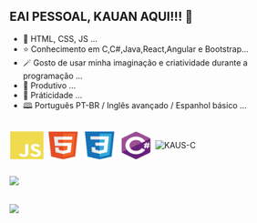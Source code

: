 ## EAI PESSOAL, KAUAN AQUI!!! 👋


- 🐉 HTML, CSS, JS ...
- ⭐ Conhecimento em C,C#,Java,React,Angular e Bootstrap...
- 🪄 Gosto de usar minha imaginação e criatividade durante a programação ...
- 🐺 Produtivo ...
- 💬 Práticidade ...
- 🕮 Português PT-BR / Inglês avançado / Espanhol básico ...


<div style="display: inline_block"><br>
  <img align="center" alt="KAUS-Js" height="50" width="60"
src="https://raw.githubusercontent.com/devicons/devicon/master/icons/javascript/javascript-plain.svg">
  <img align="center" alt="KAUS-HTML" height="50" width="60" src="https://raw.githubusercontent.com/devicons/devicon/master/icons/html5/html5-original.svg">
  <img align="center" alt="KAUS-CSS" height="50" width="60" src="https://raw.githubusercontent.com/devicons/devicon/master/icons/css3/css3-original.svg">
  <img align="center" alt="KAUS-Csharp" height="50" width="60" src="https://raw.githubusercontent.com/devicons/devicon/master/icons/csharp/csharp-original.svg">
  <img align="center" alt="KAUS-C" height="50" width="60" 
src="https://cdn.jsdelivr.net/gh/devicons/devicon/icons/c/c-original.svg" />
</div>

##
<div>
  <img width="190" src="https://img.shields.io/badge/Microsoft%20SQL%20Server-CC2927?style=for-the-badge&logo=microsoft%20sql%20server&logoColor=white" />
</div>

##

<div> 
  
  <a href="https://www.linkedin.com/in/kauan-gabriel-30b68a251" target="_blank"><img width="120" src="https://img.shields.io/badge/-LinkedIn-%230077B5?style=for-the-badge&logo=linkedin&logoColor=white" target="_blank"></a> 
  
</div>
